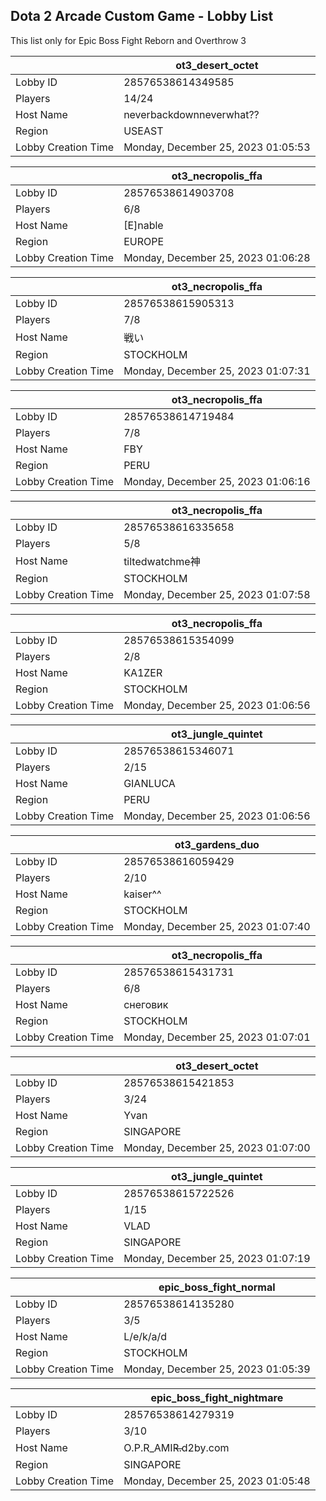 ## Dota 2 Arcade Custom Game - Lobby List

This list only for Epic Boss Fight Reborn and Overthrow 3

|  | ot3_desert_octet |
| ------ | ------ |
| Lobby ID | 28576538614349585 |
| Players | 14/24 |
| Host Name | neverbackdownneverwhat?? |
| Region | USEAST |
| Lobby Creation Time | Monday, December 25, 2023 01:05:53 |


|  | ot3_necropolis_ffa |
| ------ | ------ |
| Lobby ID | 28576538614903708 |
| Players | 6/8 |
| Host Name | [E]nable |
| Region | EUROPE |
| Lobby Creation Time | Monday, December 25, 2023 01:06:28 |


|  | ot3_necropolis_ffa |
| ------ | ------ |
| Lobby ID | 28576538615905313 |
| Players | 7/8 |
| Host Name | 戦い |
| Region | STOCKHOLM |
| Lobby Creation Time | Monday, December 25, 2023 01:07:31 |


|  | ot3_necropolis_ffa |
| ------ | ------ |
| Lobby ID | 28576538614719484 |
| Players | 7/8 |
| Host Name | FBY |
| Region | PERU |
| Lobby Creation Time | Monday, December 25, 2023 01:06:16 |


|  | ot3_necropolis_ffa |
| ------ | ------ |
| Lobby ID | 28576538616335658 |
| Players | 5/8 |
| Host Name | tiltedwatchme神 |
| Region | STOCKHOLM |
| Lobby Creation Time | Monday, December 25, 2023 01:07:58 |


|  | ot3_necropolis_ffa |
| ------ | ------ |
| Lobby ID | 28576538615354099 |
| Players | 2/8 |
| Host Name | KA1ZER |
| Region | STOCKHOLM |
| Lobby Creation Time | Monday, December 25, 2023 01:06:56 |


|  | ot3_jungle_quintet |
| ------ | ------ |
| Lobby ID | 28576538615346071 |
| Players | 2/15 |
| Host Name | GIANLUCA |
| Region | PERU |
| Lobby Creation Time | Monday, December 25, 2023 01:06:56 |


|  | ot3_gardens_duo |
| ------ | ------ |
| Lobby ID | 28576538616059429 |
| Players | 2/10 |
| Host Name | kaiser^^ |
| Region | STOCKHOLM |
| Lobby Creation Time | Monday, December 25, 2023 01:07:40 |


|  | ot3_necropolis_ffa |
| ------ | ------ |
| Lobby ID | 28576538615431731 |
| Players | 6/8 |
| Host Name | снеговик |
| Region | STOCKHOLM |
| Lobby Creation Time | Monday, December 25, 2023 01:07:01 |


|  | ot3_desert_octet |
| ------ | ------ |
| Lobby ID | 28576538615421853 |
| Players | 3/24 |
| Host Name | Yvan |
| Region | SINGAPORE |
| Lobby Creation Time | Monday, December 25, 2023 01:07:00 |


|  | ot3_jungle_quintet |
| ------ | ------ |
| Lobby ID | 28576538615722526 |
| Players | 1/15 |
| Host Name | VLAD |
| Region | SINGAPORE |
| Lobby Creation Time | Monday, December 25, 2023 01:07:19 |


|  | epic_boss_fight_normal |
| ------ | ------ |
| Lobby ID | 28576538614135280 |
| Players | 3/5 |
| Host Name | L/e/k/a/d |
| Region | STOCKHOLM |
| Lobby Creation Time | Monday, December 25, 2023 01:05:39 |


|  | epic_boss_fight_nightmare |
| ------ | ------ |
| Lobby ID | 28576538614279319 |
| Players | 3/10 |
| Host Name | O.P.R_AMIR̶.d2by.com |
| Region | SINGAPORE |
| Lobby Creation Time | Monday, December 25, 2023 01:05:48 |


